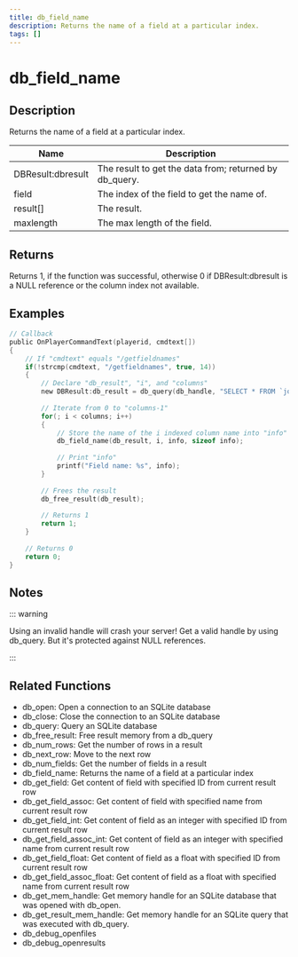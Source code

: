 ```yaml
---
title: db_field_name
description: Returns the name of a field at a particular index.
tags: []
---
```


# db_field_name

## Description

Returns the name of a field at a particular index.

| Name              | Description                                            |
| ----------------- | ------------------------------------------------------ |
| DBResult:dbresult | The result to get the data from; returned by db_query. |
| field             | The index of the field to get the name of.             |
| result[]          | The result.                                            |
| maxlength         | The max length of the field.                           |

## Returns

Returns 1, if the function was successful, otherwise 0 if DBResult:dbresult is a NULL reference or the column index not available.

## Examples

```c
// Callback
public OnPlayerCommandText(playerid, cmdtext[])
{
	// If "cmdtext" equals "/getfieldnames"
	if(!strcmp(cmdtext, "/getfieldnames", true, 14))
	{
		// Declare "db_result", "i", and "columns"
		new DBResult:db_result = db_query(db_handle, "SELECT * FROM `join_log`"), i, columns = db_num_fields(db_result), info[30];
 
		// Iterate from 0 to "columns-1"
		for(; i < columns; i++)
		{
			// Store the name of the i indexed column name into "info"
			db_field_name(db_result, i, info, sizeof info);
 
			// Print "info"
			printf("Field name: %s", info);
		}
 
		// Frees the result
		db_free_result(db_result);
 
		// Returns 1
		return 1;
	}
 
	// Returns 0
	return 0;
}
```

## Notes

::: warning

Using an invalid handle will crash your server! Get a valid handle by using db_query. But it's protected against NULL references.

:::

## Related Functions

- db_open: Open a connection to an SQLite database
- db_close: Close the connection to an SQLite database
- db_query: Query an SQLite database
- db_free_result: Free result memory from a db_query
- db_num_rows: Get the number of rows in a result
- db_next_row: Move to the next row
- db_num_fields: Get the number of fields in a result
- db_field_name: Returns the name of a field at a particular index
- db_get_field: Get content of field with specified ID from current result row
- db_get_field_assoc: Get content of field with specified name from current result row
- db_get_field_int: Get content of field as an integer with specified ID from current result row
- db_get_field_assoc_int: Get content of field as an integer with specified name from current result row
- db_get_field_float: Get content of field as a float with specified ID from current result row
- db_get_field_assoc_float: Get content of field as a float with specified name from current result row
- db_get_mem_handle: Get memory handle for an SQLite database that was opened with db_open.
- db_get_result_mem_handle: Get memory handle for an SQLite query that was executed with db_query.
- db_debug_openfiles
- db_debug_openresults
